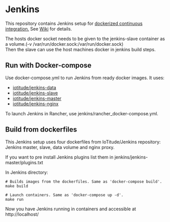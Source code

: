 # Jenkins
This repository contains Jenkins setup for [dockerized continuous integration.](https://github.com/IoTitude/docker_test_env/)
See [Wiki](https://github.com/IoTitude/docker_test_env/wiki) for details.

The hosts docker socket needs to be given to the jenkins-slave container as a volume.(-v /var/run/docker.sock:/var/run/docker.sock)  
Then the slave can use the host machines docker in jenkins build steps.

## Run with Docker-compose
Use docker-compose.yml to run Jenkins from ready docker images. It uses:  
* [iotitude/jenkins-data](https://hub.docker.com/r/iotitude/jenkins-data/)
* [iotitude/jenkins-slave](https://hub.docker.com/r/iotitude/jenkins-slave/)
* [iotitude/jenkins-master](https://hub.docker.com/r/iotitude/jenkins-master/)
* [iotitude/jenkins-nginx](https://hub.docker.com/r/iotitude/jenkins-nginx/)

To launch Jenkins in Rancher, use jenkins/rancher_docker-compose.yml.

## Build from dockerfiles
This Jenkins setup uses four dockerfiles from IoTitude/Jenkins repository: Jenkins master, slave, data volume and nginx proxy.

If you want to pre install Jenkins plugins list them in jenkins/jenkins-master/plugins.txt

In Jenkins directory: 
```shell
# Builds images from the dockerfiles. Same as 'docker-compose build'.
make build

# Launch containers. Same as 'docker-compose up -d'.
make run
```
Now you have Jenkins running in containers and accessible at http://localhost/
